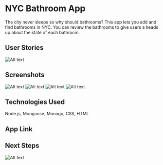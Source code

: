 # NYC Bathroom App
The city never sleeps so why should bathrooms? This app lets you add and find bathrooms in NYC. You can review the bathrooms to give users a heads up about the state of each bathroom.

## User Stories
![Alt text](https://i.imgur.com/UQQDJAW.png)

## Screenshots
![Alt text](https://i.imgur.com/GzVQYcg.png)
![Alt text](https://i.imgur.com/xSxBIKE.png)
![Alt text](https://i.imgur.com/GTuhC1U.png)
![Alt text](https://i.imgur.com/HDwJtYy.png)

## Technologies Used
Node.js, Mongoose, Monogo, CSS, HTML
## App Link


## Next Steps
![Alt text](https://i.imgur.com/dWXK5Jg.png)